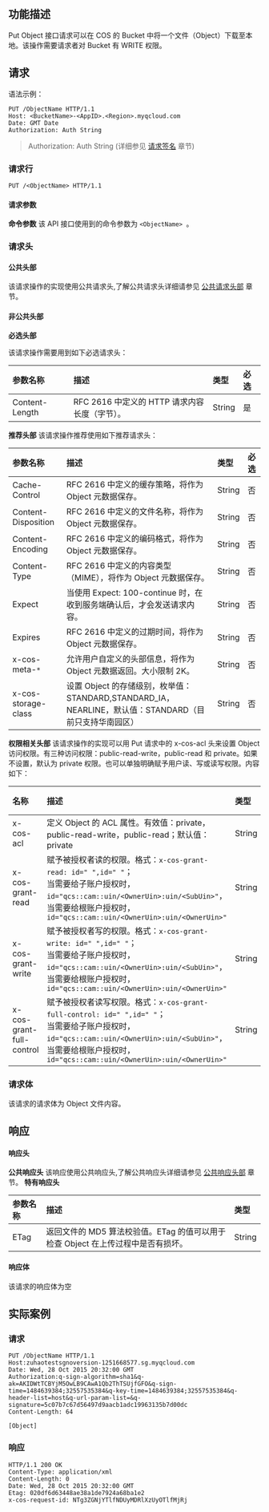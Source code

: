 ## 功能描述
Put Object 接口请求可以在 COS 的 Bucket 中将一个文件（Object）下载至本地。该操作需要请求者对 Bucket 有 WRITE 权限。
## 请求

语法示例：
```
PUT /ObjectName HTTP/1.1
Host: <BucketName>-<AppID>.<Region>.myqcloud.com
Date: GMT Date
Authorization: Auth String
```

> Authorization: Auth String (详细参见 [请求签名](https://www.qcloud.com/document/product/436/7778) 章节)

### 请求行
```
PUT /<ObjectName> HTTP/1.1
```
#### 请求参数
**命令参数**
该 API 接口使用到的命令参数为 `<ObjectName> `。

### 请求头

#### 公共头部
该请求操作的实现使用公共请求头,了解公共请求头详细请参见 [公共请求头部](https://www.qcloud.com/document/product/436/7728) 章节。

#### 非公共头部
**必选头部**

该请求操作需要用到如下必选请求头：

|参数名称|描述|类型| 必选|
|:---|:-- |:---|:-- |
| Content-Length | RFC 2616 中定义的 HTTP 请求内容长度（字节）。|String| 是|

**推荐头部**
该请求操作推荐使用如下推荐请求头：

|参数名称|描述|类型| 必选|
|:---|:-- |:---|:-- |
| Cache-Control |RFC 2616 中定义的缓存策略，将作为 Object 元数据保存。|String| 否|
| Content-Disposition |RFC 2616 中定义的文件名称，将作为 Object 元数据保存。|String| 否|
| Content-Encoding|RFC 2616 中定义的编码格式，将作为 Object 元数据保存。|String| 否|
| Content-Type |RFC 2616 中定义的内容类型（MIME），将作为 Object 元数据保存。|String| 否|
| Expect | 当使用 Expect: 100-continue 时，在收到服务端确认后，才会发送请求内容。|String| 否|
| Expires |RFC 2616 中定义的过期时间，将作为 Object 元数据保存。|String| 否|
| x-cos-meta-`*`  | 允许用户自定义的头部信息，将作为 Object 元数据返回。大小限制 2K。|String| 否|
| x-cos-storage-class  | 设置 Object 的存储级别，枚举值：STANDARD,STANDARD_IA，NEARLINE，默认值：STANDARD（目前只支持华南园区）|String| 否|

**权限相关头部**
该请求操作的实现可以用 Put 请求中的 x-cos-acl 头来设置 Object 访问权限。有三种访问权限：public-read-write，public-read 和 private。如果不设置，默认为 private 权限。也可以单独明确赋予用户读、写或读写权限。内容如下：

|名称|描述|类型|必选|
|:---|:-- |:--|:--|
| x-cos-acl | 定义 Object 的 ACL 属性。有效值：private，public-read-write，public-read；默认值：private | String|  否 |
| x-cos-grant-read | 赋予被授权者读的权限。格式：`x-cos-grant-read: id=" ",id=" "`；<br/>当需要给子账户授权时，`id="qcs::cam::uin/<OwnerUin>:uin/<SubUin>"`，<br/>当需要给根账户授权时，`id="qcs::cam::uin/<OwnerUin>:uin/<OwnerUin>"` | String |  否 |
| x-cos-grant-write| 赋予被授权者写的权限。格式：`x-cos-grant-write: id=" ",id=" "`；<br/>当需要给子账户授权时，`id="qcs::cam::uin/<OwnerUin>:uin/<SubUin>"`，<br/>当需要给根账户授权时，`id="qcs::cam::uin/<OwnerUin>:uin/<OwnerUin>" `|String |  否 |
| x-cos-grant-full-control | 赋予被授权者读写权限。格式：`x-cos-grant-full-control: id=" ",id=" "`；<br/>当需要给子账户授权时，`id="qcs::cam::uin/<OwnerUin>:uin/<SubUin>"`，<br/>当需要给根账户授权时，`id="qcs::cam::uin/<OwnerUin>:uin/<OwnerUin>"` | String|  否 |

### 请求体
该请求的请求体为 Object 文件内容。

## 响应

#### 响应头
**公共响应头** 
该响应使用公共响应头,了解公共响应头详细请参见 [公共响应头部](https://www.qcloud.com/document/product/436/7729) 章节。
**特有响应头**

|参数名称|描述|类型|
|:---|:-- |:-- |
| ETag| 返回文件的 MD5 算法校验值。ETag 的值可以用于检查 Object 在上传过程中是否有损坏。|String|


#### 响应体
该请求的响应体为空



## 实际案例

### 请求
```
PUT /ObjectName HTTP/1.1
Host:zuhaotestsgnoversion-1251668577.sg.myqcloud.com
Date: Wed, 28 Oct 2015 20:32:00 GMT
Authorization:q-sign-algorithm=sha1&q-ak=AKIDWtTCBYjM5OwLB9CAwA1Qb2ThTSUjfGFO&q-sign-time=1484639384;32557535384&q-key-time=1484639384;32557535384&q-header-list=host&q-url-param-list=&q-signature=5c07b7c67d56497d9aacb1adc19963135b7d00dc
Content-Length: 64

[Object]
```

### 响应
```
HTTP/1.1 200 OK
Content-Type: application/xml
Content-Length: 0
Date: Wed, 28 Oct 2015 20:32:00 GMT
Etag: 020df6d63448ae38a1de7924a68ba1e2
x-cos-request-id: NTg3ZGNjYTlfNDUyMDRlXzUyOTlfMjRj

```
